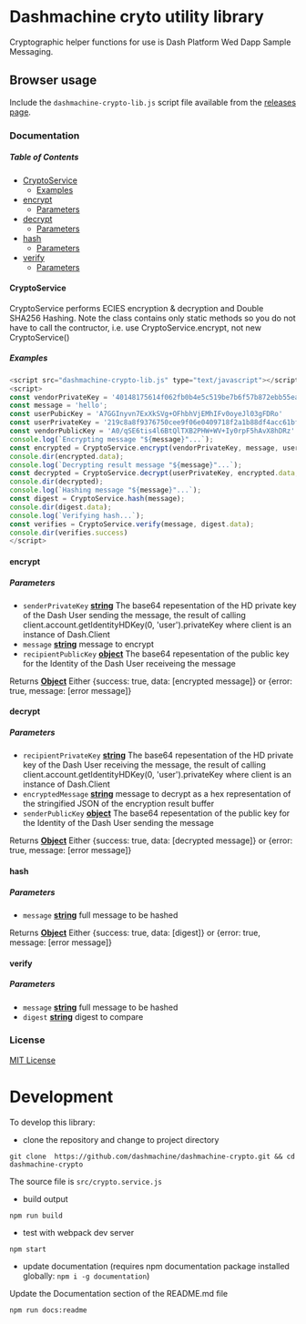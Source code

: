 # Dashmachine cryto utility library

Cryptographic helper functions for use is Dash Platform Wed Dapp Sample Messaging.

## Browser usage

Include the `dashmachine-crypto-lib.js` script file available from the [releases page](https://github.com/dashmachine/dashmachine-crypto/releases).

### Documentation

<!-- Generated by documentation.js. Update this documentation by updating the source code. -->

##### Table of Contents

-   [CryptoService](#cryptoservice)
    -   [Examples](#examples)
-   [encrypt](#encrypt)
    -   [Parameters](#parameters)
-   [decrypt](#decrypt)
    -   [Parameters](#parameters-1)
-   [hash](#hash)
    -   [Parameters](#parameters-2)
-   [verify](#verify)
    -   [Parameters](#parameters-3)

#### CryptoService

CryptoService performs ECIES encryption & decryption and Double SHA256 Hashing. Note the class contains only static methods so you do not have to call the contructor, i.e. use CryptoService.encrypt, not new CryptoService()

##### Examples

```javascript
<script src="dashmachine-crypto-lib.js" type="text/javascript"></script>
<script>
const vendorPrivateKey = '40148175614f062fb0b4e5c519be7b6f57b872ebb55ea719376322fd12547bff'
const message = 'hello';
const userPubicKey = 'A7GGInyvn7ExXkSVg+OFhbhVjEMhIFv0oyeJl03gFDRo'
const userPrivateKey = '219c8a8f9376750cee9f06e0409718f2a1b88df4acc61bf9ed9cf252c8602768'
const vendorPublicKey = 'A0/qSE6tis4l6BtQlTXB2PHW+WV+Iy0rpF5hAvX8hDRz'
console.log(`Encrypting message "${message}"...`);
const encrypted = CryptoService.encrypt(vendorPrivateKey, message, userPubicKey);
console.dir(encrypted.data);
console.log(`Decrypting result message "${message}"...`);
const decrypted = CryptoService.decrypt(userPrivateKey, encrypted.data, vendorPublicKey);
console.dir(decrypted);
console.log(`Hashing message "${message}"...`);
const digest = CryptoService.hash(message);
console.dir(digest.data);
console.log(`Verifying hash...`);
const verifies = CryptoService.verify(message, digest.data);
console.dir(verifies.success)
</script>
```

#### encrypt

##### Parameters

-   `senderPrivateKey` **[string](https://developer.mozilla.org/docs/Web/JavaScript/Reference/Global_Objects/String)** The base64 repesentation of the HD private key of the Dash User sending the message, the result of calling client.account.getIdentityHDKey(0, 'user').privateKey where client is an instance of Dash.Client
-   `message` **[string](https://developer.mozilla.org/docs/Web/JavaScript/Reference/Global_Objects/String)** message to encrypt
-   `recipientPublicKey` **[object](https://developer.mozilla.org/docs/Web/JavaScript/Reference/Global_Objects/Object)** The base64 repesentation of the public key for the Identity of the Dash User receiveing the message

Returns **[Object](https://developer.mozilla.org/docs/Web/JavaScript/Reference/Global_Objects/Object)** Either {success: true, data: [encrypted message]} or {error: true, message: [error message]}

#### decrypt

##### Parameters

-   `recipientPrivateKey` **[string](https://developer.mozilla.org/docs/Web/JavaScript/Reference/Global_Objects/String)** The base64 repesentation of the HD private key of the Dash User receiving the message, the result of calling client.account.getIdentityHDKey(0, 'user').privateKey where client is an instance of Dash.Client
-   `encryptedMessage` **[string](https://developer.mozilla.org/docs/Web/JavaScript/Reference/Global_Objects/String)** message to decrypt as a hex representation of the stringified JSON of the encryption result buffer
-   `senderPublicKey` **[object](https://developer.mozilla.org/docs/Web/JavaScript/Reference/Global_Objects/Object)** The base64 repesentation of the public key for the Identity of the Dash User sending the message

Returns **[Object](https://developer.mozilla.org/docs/Web/JavaScript/Reference/Global_Objects/Object)** Either {success: true, data: [decrypted message]} or {error: true, message: [error message]}

#### hash

##### Parameters

-   `message` **[string](https://developer.mozilla.org/docs/Web/JavaScript/Reference/Global_Objects/String)** full message to be hashed

Returns **[Object](https://developer.mozilla.org/docs/Web/JavaScript/Reference/Global_Objects/Object)** Either {success: true, data: [digest]} or {error: true, message: [error message]}

#### verify

##### Parameters

-   `message` **[string](https://developer.mozilla.org/docs/Web/JavaScript/Reference/Global_Objects/String)** full message to be hashed
-   `digest` **[string](https://developer.mozilla.org/docs/Web/JavaScript/Reference/Global_Objects/String)** digest to compare

### License

[MIT License](LICENSE)

# Development

To develop this library:

-   clone the repository and change to project directory 
```
git clone  https://github.com/dashmachine/dashmachine-crypto.git && cd dashmachine-crypto
```

The source file is `src/crypto.service.js`

-   build output
```
npm run build
```

-   test with webpack dev server
```
npm start
```

-   update documentation (requires npm documentation package installed globally:  `npm i -g documentation`)

Update the Documentation section of the README.md file  
```
npm run docs:readme
```